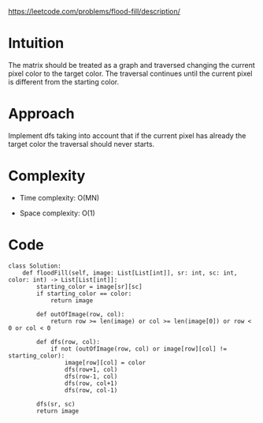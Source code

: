 https://leetcode.com/problems/flood-fill/description/

# Intuition
The matrix should be treated as a graph and traversed changing the current pixel color to the target color. The traversal continues until the current pixel is different from the starting color. 

# Approach
Implement dfs taking into account that if the current pixel has already the target color the traversal should never starts.

# Complexity
- Time complexity: O(MN)

- Space complexity: O(1)

# Code
```
class Solution:
    def floodFill(self, image: List[List[int]], sr: int, sc: int, color: int) -> List[List[int]]:
        starting_color = image[sr][sc]
        if starting_color == color:
            return image

        def outOfImage(row, col):
            return row >= len(image) or col >= len(image[0]) or row < 0 or col < 0

        def dfs(row, col):
            if not (outOfImage(row, col) or image[row][col] != starting_color):
                image[row][col] = color
                dfs(row+1, col)
                dfs(row-1, col)
                dfs(row, col+1)
                dfs(row, col-1)

        dfs(sr, sc)
        return image

        
```
